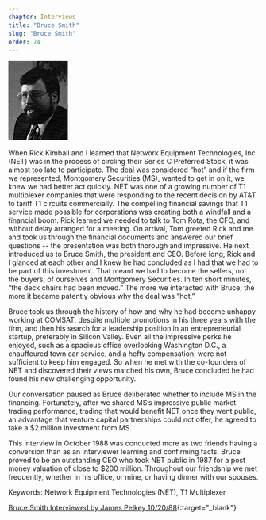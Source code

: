 ```yaml
---
chapter: Interviews
title: "Bruce Smith"
slug: "Bruce Smith"
order: 74
---
```


![Bruce Smith](/assets/img/bruce-smith-l.jpg)

When Rick Kimball and I learned that Network Equipment Technologies, Inc. (NET) was in the process of circling their Series C Preferred Stock, it was almost too late to participate. The deal was considered “hot” and if the firm we represented, Montgomery Securities (MS), wanted to get in on it, we knew we had better act quickly. NET was one of a growing number of T1 multiplexer companies that were responding to the recent decision by AT&T to tariff T1 circuits commercially. The compelling financial savings that T1 service made possible for corporations was creating both a windfall and a financial boom. Rick learned we needed to talk to Tom Rota, the CFO, and without delay arranged for a meeting. On arrival, Tom greeted Rick and me and took us through the financial documents and answered our brief questions -- the presentation was both thorough and impressive. He next introduced us to Bruce Smith, the president and CEO. Before long, Rick and I glanced at each other and I knew he had concluded as I had that we had to be part of this investment. That meant we had to become the sellers, not the buyers, of ourselves and Montgomery Securities. In ten short minutes, “the deck chairs had been moved.” The more we interacted with Bruce, the more it became patently obvious why the deal was “hot.”

Bruce took us through the history of how and why he had become unhappy working at COMSAT, despite multiple promotions in his three years with the firm, and then his search for a leadership position in an entrepreneurial startup, preferably in Silicon Valley. Even all the impressive perks he enjoyed, such as a spacious office overlooking Washington D.C., a chauffeured town car service, and a hefty compensation, were not sufficient to keep him engaged. So when he met with the co-founders of NET and discovered their views matched his own, Bruce concluded he had found his new challenging opportunity.

Our conversation paused as Bruce deliberated whether to include MS in the financing. Fortunately, after we shared MS’s impressive public market trading performance, trading that would benefit NET once they went public, an advantage that venture capital partnerships could not offer, he agreed to take a $2 million investment from MS.

This interview in October 1988 was conducted more as two friends having a conversion than as an interviewer learning and confirming facts. Bruce proved to be an outstanding CEO who took NET public in 1987 for a post money valuation of close to $200 million. Throughout our friendship we met frequently, whether in his office, or mine, or having dinner with our spouses.

Keywords: Network Equipment Technologies (NET), T1 Multiplexer

[Bruce Smith Interviewed by James Pelkey 10/20/88](https://archive.computerhistory.org/resources/access/text/2020/03/102792032-05-01-acc.pdf){:target="_blank"}
